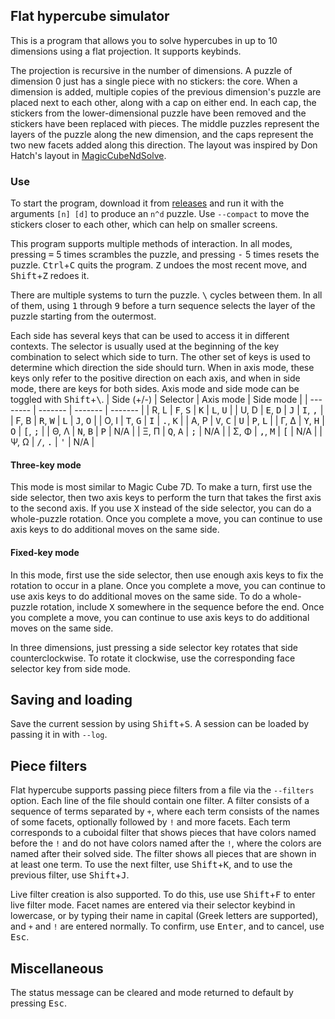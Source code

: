 ## Flat hypercube simulator

This is a program that allows you to solve hypercubes in up to 10 dimensions using a flat projection. It supports keybinds.

The projection is recursive in the number of dimensions. A puzzle of dimension 0 just has a single piece with no stickers: the core. When a dimension is added, multiple copies of the previous dimension's puzzle are placed next to each other, along with a cap on either end. In each cap, the stickers from the lower-dimensional puzzle have been removed and the stickers have been replaced with pieces. The middle puzzles represent the layers of the puzzle along the new dimension, and the caps represent the two new facets added along this direction. The layout was inspired by Don Hatch's layout in [MagicCubeNdSolve](http://www.plunk.org/~hatch/MagicCubeNdSolve/).

### Use

To start the program, download it from [releases](https://github.com/milojacquet/flat-hypercube/releases/latest) and run it with the arguments `[n] [d]` to produce an `n^d` puzzle. Use `--compact` to move the stickers closer to each other, which can help on smaller screens.

This program supports multiple methods of interaction. In all modes, pressing <kbd>=</kbd> 5 times scrambles the puzzle, and pressing <kbd>-</kbd> 5 times resets the puzzle. <kbd>Ctrl</kbd>+<kbd>C</kbd> quits the program. <kbd>Z</kbd> undoes the most recent move, and <kbd>Shift</kbd>+<kbd>Z</kbd> redoes it. 

There are multiple systems to turn the puzzle. <kbd>\\</kbd> cycles between them. In all of them, using <kbd>1</kbd> through <kbd>9</kbd> before a turn sequence selects the layer of the puzzle starting from the outermost.

Each side has several keys that can be used to access it in different contexts. The selector is usually used at the beginning of the key combination to select which side to turn. The other set of keys is used to determine which direction the side should turn. When in axis mode, these keys only refer to the positive direction on each axis, and when in side mode, there are keys for both sides. Axis mode and side mode can be toggled with <kbd>Shift</kbd>+<kbd>\\</kbd>. 
| Side (+/-) | Selector | Axis mode | Side mode |
| -------- | ------- | ------- | ------- |
| R, L | <kbd>F</kbd>, <kbd>S</kbd> | <kbd>K</kbd> | <kbd>L</kbd>, <kbd>U</kbd> |
| U, D | <kbd>E</kbd>, <kbd>D</kbd> | <kbd>J</kbd> | <kbd>I</kbd>, <kbd>,</kbd> |
| F, B | <kbd>R</kbd>, <kbd>W</kbd> | <kbd>L</kbd> | <kbd>J</kbd>, <kbd>O</kbd> |
| O, I | <kbd>T</kbd>, <kbd>G</kbd> | <kbd>I</kbd> | <kbd>.</kbd>, <kbd>K</kbd> |
| A, P | <kbd>V</kbd>, <kbd>C</kbd> | <kbd>U</kbd> | <kbd>P</kbd>, <kbd>L</kbd> |
| Γ, Δ | <kbd>Y</kbd>, <kbd>H</kbd> | <kbd>O</kbd> | <kbd>[</kbd>, <kbd>;</kbd> |
| Θ, Λ | <kbd>N</kbd>, <kbd>B</kbd> | <kbd>P</kbd> | N/A |
| Ξ, Π | <kbd>Q</kbd>, <kbd>A</kbd> | <kbd>;</kbd> | N/A |
| Σ, Φ | <kbd>,</kbd>, <kbd>M</kbd> | <kbd>[</kbd> | N/A |
| Ψ, Ω | <kbd>/</kbd>, <kbd>.</kbd> | <kbd>'</kbd> | N/A |

#### Three-key mode

This mode is most similar to Magic Cube 7D. To make a turn, first use the side selector, then two axis keys to perform the turn that takes the first axis to the second axis. If you use <kbd>X</kbd> instead of the side selector, you can do a whole-puzzle rotation. Once you complete a move, you can continue to use axis keys to do additional moves on the same side.

#### Fixed-key mode

In this mode, first use the side selector, then use enough axis keys to fix the rotation to occur in a plane. Once you complete a move, you can continue to use axis keys to do additional moves on the same side. To do a whole-puzzle rotation, include <kbd>X</kbd> somewhere in the sequence before the end. Once you complete a move, you can continue to use axis keys to do additional moves on the same side.

In three dimensions, just pressing a side selector key rotates that side counterclockwise. To rotate it clockwise, use the corresponding face selector key from side mode.

## Saving and loading

Save the current session by using <kbd>Shift</kbd>+<kbd>S</kbd>. A session can be loaded by passing it in with `--log`.

## Piece filters

Flat hypercube supports passing piece filters from a file via the `--filters` option. Each line of the file should contain one filter. A filter consists of a sequence of terms separated by `+`, where each term consists of the names of some facets, optionally followed by `!` and more facets. Each term corresponds to a cuboidal filter that shows pieces that have colors named before the `!` and do not have colors named after the `!`, where the colors are named after their solved side. The filter shows all pieces that are shown in at least one term. To use the next filter, use <kbd>Shift</kbd>+<kbd>K</kbd>, and to use the previous filter, use <kbd>Shift</kbd>+<kbd>J</kbd>.

Live filter creation is also supported. To do this, use use <kbd>Shift</kbd>+<kbd>F</kbd> to enter live filter mode. Facet names are entered via their selector keybind in lowercase, or by typing their name in capital (Greek letters are supported), and `+` and `!` are entered normally. To confirm, use <kbd>Enter</kbd>, and to cancel, use <kbd>Esc</kbd>.

## Miscellaneous

The status message can be cleared and mode returned to default by pressing <kbd>Esc</kbd>. 
